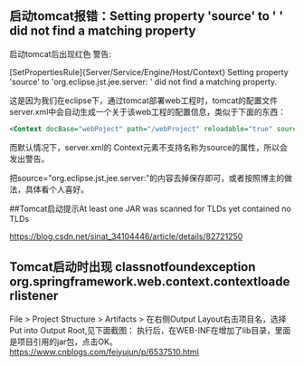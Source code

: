 ## 启动tomcat报错：Setting property 'source' to ' ' did not find a matching property

启动tomcat后出现红色 警告:

[SetPropertiesRule]{Server/Service/Engine/Host/Context} Setting property 'source' to 'org.eclipse.jst.jee.server: ' did not find a matching property.


这是因为我们在eclipse下，通过tomcat部署web工程时，tomcat的配置文件server.xml中会自动生成一个关于该web工程的配置信息，类似于下面的东西：

```xml
<Context docBase="webPoject" path="/webProject" reloadable="true" source="org.eclipse.jst.jee.server:webProject"/>   
```
 
而默认情况下，server.xml的 Context元素不支持名称为source的属性，所以会发出警告。

把source="org.eclipse.jst.jee.server:"的内容去掉保存即可，或者按照博主的做法，具体看个人喜好。

##Tomcat启动提示At least one JAR was scanned for TLDs yet contained no TLDs

https://blog.csdn.net/sinat_34104446/article/details/82721250

## Tomcat启动时出现 classnotfoundexception org.springframework.web.context.contextloaderlistener
File > Project Structure > Artifacts > 在右侧Output Layout右击项目名，选择Put into Output Root,见下面截图：
执行后，在WEB-INF在增加了lib目录，里面是项目引用的jar包，点击OK。
https://www.cnblogs.com/feiyujun/p/6537510.html